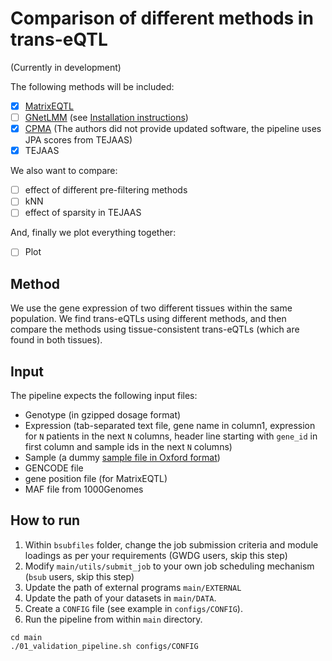 # Comparison of different methods in trans-eQTL

(Currently in development)

The following methods will be included:
* [x] [MatrixEQTL](http://www.bios.unc.edu/research/genomic_software/Matrix_eQTL/)
* [ ] [GNetLMM](https://github.com/PMBio/GNetLMM) (see [Installation instructions](https://github.com/banskt/trans-eqtl-pipeline/wiki/Install-GNetLMM-in-GWDG-cluster))
* [x] [CPMA](https://github.com/cotsapaslab/CPMAtranseqtl) (The authors did not provide updated software, the pipeline uses JPA scores from TEJAAS)
* [x] TEJAAS

We also want to compare:
* [ ] effect of different pre-filtering methods
* [ ] kNN
* [ ] effect of sparsity in TEJAAS

And, finally we plot everything together:
* [ ] Plot

## Method
We use the gene expression of two different tissues within the same population.
We find trans-eQTLs using different methods,
and then compare the methods using tissue-consistent trans-eQTLs (which are found in both tissues).

## Input
The pipeline expects the following input files:
* Genotype (in gzipped dosage format)
* Expression (tab-separated text file, gene name in column1, expression for `N` patients in the next `N` columns, header line starting with `gene_id` in first column and sample ids in the next `N` columns)
* Sample (a dummy [sample file in Oxford format](http://www.stats.ox.ac.uk/~marchini/software/gwas/file_format.html))
* GENCODE file
* gene position file (for MatrixEQTL)
* MAF file from 1000Genomes

## How to run
1. Within `bsubfiles` folder, change the job submission criteria and module loadings as per your requirements (GWDG users, skip this step)
2. Modify `main/utils/submit_job` to your own job scheduling mechanism (`bsub` users, skip this step)
3. Update the path of external programs `main/EXTERNAL` 
4. Update the path of your datasets in `main/DATA`.
5. Create a `CONFIG` file (see example in `configs/CONFIG`).
6. Run the pipeline from within `main` directory.
```
cd main
./01_validation_pipeline.sh configs/CONFIG
```
